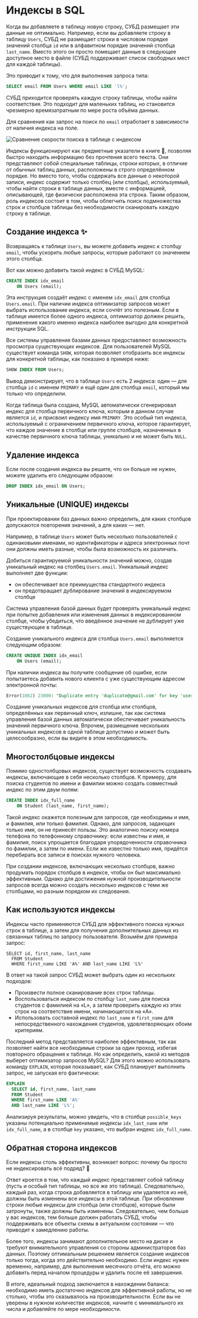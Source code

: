# Индексы в SQL

Когда вы добавляете в таблицу новую строку, СУБД размещает эти данные не оптимально. Например, если
вы добавляете строку в таблицу `Users`, СУБД не размещает строки в
числовом порядке значений столбца `id` или в алфавитном порядке значений столбца `last_name`.
Вместо этого он просто помещает данные в следующее доступное место в файле (СУБД поддерживает список свободных мест для каждой таблицы).

Это приводит к тому, что для выполнения запроса типа:

```sql
SELECT email FROM Users WHERE email LIKE 'l%';
```

СУБД приходится проверять каждую строку таблицы, чтобы найти соответствия.
Это подходит для маленьких таблиц, но становится чрезмерно времязатратным по мере роста объёма данных.

Для сравнения как запрос на поиск по `email` отработает в зависимости от наличия индекса на поле.

![Сравнение скорости поиска в таблице с индексом](https://sql-academy.org/static/guidePage/indexies/statistic_ru.png "Сравнение скорости поиска в таблице с индексом")

Индексы функционируют как предметные указатели в книге 📖, позволяя быстро находить информацию
без прочтения всего текста. Они представляют собой специальные
таблицы, строки которых, в отличие от обычных таблиц данных, расположены в строго определённом порядке.
Но вместо того, чтобы содержать все данные о некоторой
записи, индекс содержит только столбец (или столбцы), используемый, чтобы
найти строки в таблице данных, вместе с информацией, описывающей, где
физически расположена эта строка. Таким образом, роль индексов состоит
в том, чтобы облегчить поиск подмножества строк и столбцов таблицы без
необходимости сканировать каждую строку в таблице.

## Создание индекса ✨

Возвращаясь к таблице `Users`, вы можете добавить
индекс к столбцу `email`, чтобы ускорить любые запросы, которые работают
со значением этого столбца.

Вот как можно добавить такой индекс в СУБД MySQL:

```sql
CREATE INDEX idx_email
    ON Users (email);
```

Эта инструкция создаёт индекс c именем `idx_email` для столбца `Users.email`. При наличии индекса оптимизатор запросов может выбрать использование индекса, если
сочтёт это полезным. Если в таблице имеется более одного индекса, оптимизатор должен решить, применение какого именно индекса наиболее выгодно
для конкретной инструкции SQL.

Все системы управления базами данных предоставляют возможность просмотра существующих индексов.
Для пользователей MySQL существует команда `SHOW`, которая позволяет отобразить все индексы
для конкретной таблицы, как показано в примере ниже:

```sql
SHOW INDEX FROM Users;
```

Вывод демонстрирует, что в таблице `Users` есть 2 индекса: один — для столбца `id` с именем `PRIMARY`
и ещё один для столбца `email`, который мы только что определили.

Когда таблица была создана, MySQL автоматически сгенерировал
индекс для столбца первичного ключа, которым в данном случае является
`id`, и присвоил индексу имя `PRIMARY`.
Это особый тип индекса, используемый с ограничением первичного ключа, которое гарантирует,
что каждое значение в столбце или группе столбцов, назначенных в качестве первичного ключа таблицы,
уникально и не может быть `NULL`.

## Удаление индекса

Если после создания индекса вы решите, что он больше не нужен, можете
удалить его следующим образом:

```sql
DROP INDEX idx_email ON Users;
```

## Уникальные (UNIQUE) индексы

При проектировании баз данных важно определить, для каких столбцов допускаются повторения значений,
а для каких — нет.

Например, в таблице `Users` может быть несколько пользователей с одинаковыми именами,
но идентификаторы и адреса электронных почт они должны иметь разные, чтобы
была возможность их различать.

Добиться гарантируемой уникальности значений можно, создав уникальный индекс на столбец `Users.email`.
Уникальный индекс выполняет две функции:

- он обеспечивает все преимущества стандартного индекса
- он предотвращает дублирование значений в индексируемом столбце

Система управления базой данных будет проверять уникальный индекс при попытке добавления или
изменения данных в индексированном столбце, чтобы убедиться, что введённое значение не дублирует
уже существующее в таблице.

Создание уникального индекса для столбца `Users.email` выполняется следующим образом:

```sql
CREATE UNIQUE INDEX idx_email
    ON Users (email);
```

При наличии индекса вы получите сообщение об ошибке, если попытаетесь добавить нового клиента с уже существующим адресом электронной
почты:

```sql
Error(1062) 23000: "Duplicate entry 'duplicate@gmail.com' for key 'users.idx_email'"
```

Создание уникальных индексов для столбца или столбцов, определённых как первичный ключ, излишне,
так как система управления базой данных автоматически обеспечивает уникальность значений первичного ключа.
Впрочем, размещение нескольких уникальных индексов в одной таблице допустимо и может быть целесообразно,
если вы видите в этом необходимость.

## Многостолбцовые индексы

Помимо одностолбцовых индексов, существует возможность создавать индексы,
включающие в себя несколько столбцов.
К примеру, для поиска студентов по имени и фамилии можно создать совместный индекс
по этим двум полям:

```sql
CREATE INDEX idx_full_name
    ON Student (last_name, first_name);
```

Такой индекс окажется полезным для запросов, где необходимы и имя, и фамилия, или только фамилия.
Однако, для запросов, задающих только имя, он не принесёт пользы.
Это аналогично поиску номера телефона по телефонному справочнику: если известны и имя, и фамилия,
поиск упрощается благодаря упорядоченности справочника по фамилии, а затем по имени.
Если же известно только имя, придётся перебирать все записи в поисках нужного человека.

При создании индексов, включающих несколько столбцов, важно продумать порядок столбцов в индексе,
чтобы он был максимально эффективным.
Однако для достижения нужной производительности запросов всегда
можно создать несколько индексов с теми же столбцами, но разным порядком их следования.

## Как используются индексы

Индексы часто применяются СУБД для эффективного поиска нужных строк в таблице,
а затем для получения дополнительных данных из связанных таблиц по запросу пользователя.
Возьмём для примера запрос:

```sql-executable-Schedule
SELECT id, first_name, last_name
  FROM Student
  WHERE first_name LIKE 'A%' AND last_name LIKE 'L%'
```

В ответ на такой запрос СУБД может выбрать один из нескольких подходов:

- Произвести полное сканирование всех строк таблицы.
- Воспользоваться индексом по столбцу `last_name` для поиска студентов с фамилией на «L», а затем проверить каждую из этих строк на соответствие имени, начинающегося на «A».
- Использовать составной индекс по `last_name` и `first_name` для непосредственного нахождения студентов, удовлетворяющих обоим критериям.

Последний метод представляется наиболее эффективным, так как позволяет найти все необходимые строки
за один проход, избегая повторного обращения к таблице.
Но как определить, какой из методов выберет оптимизатор запросов MySQL?
Для этого можно использовать команду `EXPLAIN`, которая показывает, как СУБД планирует
выполнить запрос, не запуская его фактически:

```sql
EXPLAIN
  SELECT id, first_name, last_name
  FROM Student
  WHERE first_name LIKE 'A%'
  AND last_name LIKE 'L%';
```

Анализируя результаты, можно увидеть, что в столбце `possible_keys` указаны потенциально
применимые индексы `idx_last_name` или `idx_full_name`, а в столбце `key` указано,
что выбран индекс `idx_full_name`.

## Обратная сторона индексов

Если индексы столь эффективны, возникает вопрос: почему бы просто не индексировать всё подряд? 🧐

Ответ кроется в том, что каждый индекс представляет собой таблицу (пусть и особый тип
таблицы, но все же это таблица). Следовательно, каждый раз, когда строка
добавляется в таблицу или удаляется из неё, должны быть изменены все индексы в этой таблице. При обновлении строки любые индексы для столбца
(или столбцов), которые были затронуты, также должны быть изменены.
Следовательно, чем больше у вас индексов, тем больше должен работать СУБД, чтобы поддерживать все объекты схемы в актуальном состоянии — что
приводит к замедлению работы.

Более того, индексы занимают дополнительное место на диске и требуют внимательного управления
со стороны администраторов баз данных. Поэтому оптимальным решением является создание индексов
только тогда, когда это действительно необходимо. Если индекс нужен временно, например, для
выполнения месячного отчёта, его можно добавить перед началом процедуры и удалить после её
завершения.

В итоге, идеальный подход заключается в нахождении баланса: необходимо иметь достаточно индексов
для эффективной работы, но не столько, чтобы это сказывалось на производительности.
Если вы не уверены в нужном количестве индексов, начните с минимального их числа и добавляйте
по мере необходимости.
